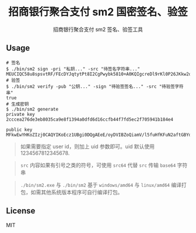 <h1 align="center">招商银行聚合支付 sm2 国密签名、验签</h1>

<p align="center"> 招商银行聚合支付 sm2 签名、验签工具 </p>

## Usage

```shell
# 签名
$ ./bin/sm2 sign -pri "私钥..." -src "待签名字符串..."
MEUCIQC58u8spsvtRF/FEcDYJqtytPt8I2CgPwybk5810+A0KQIgcreDl9rKl0P26JKkw2qA6ALsiiYBQr1xlwhrbv+l284=
# 验签
$ ./bin/sm2 verify -pub "公钥..." -sign "待验签签名..." -src "待验签字符串"
true
# 生成密钥
$ ./bin/sm2 generate
private key
2cccea276de3eb8035ca9e8f1394a0dfd6d16ccfb44f7fd5ec2f705941b184e4

public key
MFkwEwYHKoZIzj0CAQYIKoEcz1UBgi0DQgAEeE/oyDVIBZoQiamV/l5fuHfKFuN2aftGBYd3g7gZM+g52xHZBekFljyrcaGw+ZwnUB1tsIGOLZ3KaaVM4tub9Q==
```

> 如果需要指定 user id，则加上 uid 参数即可。uid 默认使用 1234567812345678.

> `src` 内容如果有引号之类的符号，可使用 `src64` 代替 `src` 传输 `base64` 字符串

> `./bin/sm2.exe` 与 `./bin/sm2` 基于 `windows/amd64` 与 `linux/amd64` 编译打包，如需其他系统版本程序可自行编译打包。

## License

MIT

